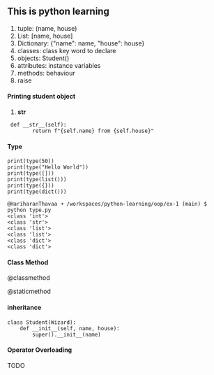 ## This is python learning

1. tuple: (name, house)
2. List: [name, house]
3. Dictionary: {"name": name, "house": house}
4. classes: class key word to declare
5. objects: Student()
6. attributes: instance variables
7. methods: behaviour
8. raise


#### Printing student object 
1. __str__
```
 def __str__(self):
        return f"{self.name} from {self.house}"
```

#### Type

```
print(type(50))
print(type("Hello World"))
print(type([]))
print(type(list()))
print(type({}))
print(type(dict()))
```

```
@HariharanThavaa ➜ /workspaces/python-learning/oop/ex-1 (main) $ python type.py
<class 'int'>
<class 'str'>
<class 'list'>
<class 'list'>
<class 'dict'>
<class 'dict'>
```

#### Class Method

@classmethod

@staticmethod

#### inheritance

```
class Student(Wizard):
    def __init__(self, name, house):
        super().__init__(name)
```

#### Operator Overloading

TODO
